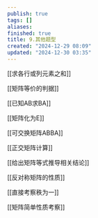 ```yaml
---
publish: true
tags: []
aliases: 
finished: true
title: 9.其他题型
created: "2024-12-29 08:09"
updated: "2024-12-30 03:35"
---
```


[[求各行或列元素之和]]

[[矩阵等价的判据]]

[[已知AB求BA]]

[[矩阵化为E]]

[[可交换矩阵ABBA]]

[[正交矩阵计算]]

[[给出矩阵等式推导相关结论]]

[[反对称矩阵的性质]]

[[直接考察秩为一]]

[[矩阵简单性质考察]]

